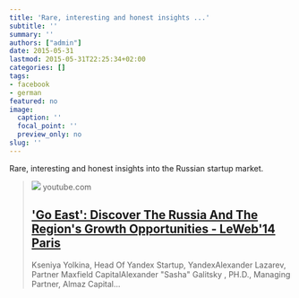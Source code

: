 ```yaml
---
title: 'Rare, interesting and honest insights ...'
subtitle: ''
summary: ''
authors: ["admin"]
date: 2015-05-31
lastmod: 2015-05-31T22:25:34+02:00
categories: []
tags:
- facebook
- german
featured: no
image:
  caption: ''
  focal_point: ''
  preview_only: no
slug: ''
---
```

Rare, interesting and honest insights into the Russian startup market.
> [![](https://i.ytimg.com/vi/6qWQ9qk13_Y/maxresdefault.jpg)](https://www.youtube.com/watch?v=6qWQ9qk13_Y)
> youtube.com
> ## ['Go East': Discover The Russia And The Region's Growth Opportunities - LeWeb'14 Paris](https://www.youtube.com/watch?v=6qWQ9qk13_Y)
>
>Kseniya Yolkina, Head Of Yandex Startup, YandexAlexander Lazarev, Partner Maxfield CapitalAlexander "Sasha" Galitsky , PH.D., Managing Partner, Almaz Capital...


